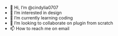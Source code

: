 - 👋 Hi, I’m @cindylia0707
- 👀 I’m interested in design
- 🌱 I’m currently learning coding
- 💞️ I’m looking to collaborate on plugin from scratch
- 📫 How to reach me on email

<!---
cindylia0707/cindylia0707 is a ✨ special ✨ repository because its `README.md` (this file) appears on your GitHub profile.
You can click the Preview link to take a look at your changes.
--->
